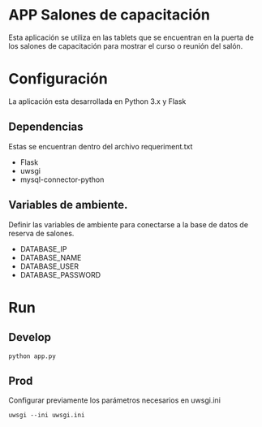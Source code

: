 # APP Salones de capacitación

Esta aplicación se utiliza en las tablets que se encuentran en la puerta de los salones de capacitación para mostrar el curso o reunión del salón.

# Configuración

La aplicación esta desarrollada en Python 3.x y Flask

## Dependencias
Estas se encuentran dentro del archivo requeriment.txt

 - Flask
 - uwsgi
 - mysql-connector-python

## Variables de ambiente.

Definir las variables de ambiente para conectarse a la base de datos de reserva de salones.

 - DATABASE_IP
 - DATABASE_NAME
 - DATABASE_USER
 - DATABASE_PASSWORD

# Run

## Develop

    python app.py

## Prod

Configurar previamente los parámetros necesarios en uwsgi.ini

    uwsgi --ini uwsgi.ini

